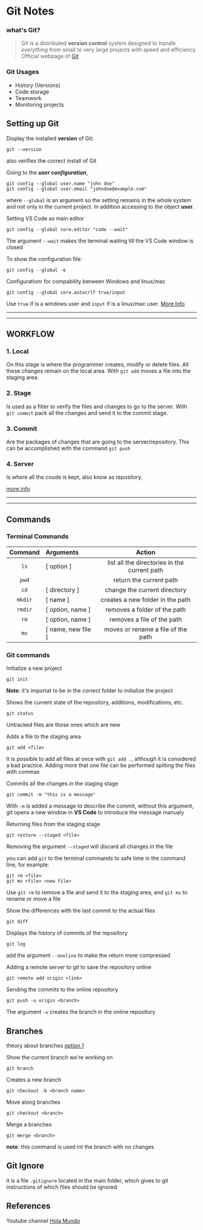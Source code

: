 # Git Notes
### what's Git?
>Git is a distributed **version control** system designed to *handle everything* from small to very large projects with speed and efficiency
Official webpage of [Git](https://git-scm.com)

### Git Usages
* History (Versions)
* Code storage
* Teamwork
* Monitoring projects

## Setting up Git
Display the installed **version** of Git:
``` 
git --version 
``` 
also verifies the correct install of Git

Going to the ***user configuration***,
```
git config --global user.name "john doe"
git config --global user.email "johndoe@example.com"
```
where `--global` is an argument so the setting remains in the whole system and not only in the current project. In addition accessing to the object **user**. 

Setting VS Code as main editor
``` 
git config --global core.editor "code --wait"
```
The argument `--wait` makes the terminal waiting till the VS Code window is closed

To show the configuration file:
```
git config --global -e
```
Configurationr for compability between Windows and linux/mac
```
git config --global core.autocrlf true/input
```
Use `true` if is a windows user and `input` if is a linux/mac user. [More Info](https://youtu.be/VdGzPZ31ts8?t=764)

---
___

## WORKFLOW 
### **1. Local**
On this stage is where the programmer creates, modify or delete files. All these changes remain on the local area.
With `git add` moves a file into the staging area.

### **2. Stage**
Is used as a filter to verify the files and changes to go to the server. With `git commit` pack all the changes and send it to the commit stage. 

### **3. Commit**
Are the packages of changes that are going to the server/repository. This can be accomplished with the command `git push`

### **4. Server**
Is where all the coude is kept, also know as repository. 

[more info](https://youtu.be/VdGzPZ31ts8?t=1461)

---
___

## Commands 
### Terminal Commands
|  Command  | Arguments | Action |
| :---: |:---|:---: |
| `ls`  | [ option ]    |list all the directories in the current path |
| `pwd` |     |return the current path |
| `cd`  | [ directory ] |change the current directory |
| `mkdir` | [ name ] | creates a new folder in the path |
| `rmdir` | [ option, name ] |removes a folder of the path |
| `rm` | [ option, name ] |removes a file of the path |
| `mv` | [ name, new file ] | moves or rename a file of the path |


### Git commands
Initialize a new project
```
git init
```
**Note**: it's importat to be in the correct folder to initialize the project

Shows the current state of the repository, additions, modifications, etc.
```
git status
```
Untracked files are those ones which are new

Adds a file to the staging area
```
git add <file>
```
It is possible to add all files at once with `git add .`, although it is considered a bad practice. Adding more that one file can be performed spliting the files with commas

Commits all the changes in the staging stage
```
git commit -m "this is a message"
```
With `-m` is added a message to describe the commit, without this argument, git opens a new window in **VS Code** to introduce the message manualy

Returning files from the staging stage
```
git restore --staged <file>
```
Removing the argument `--staged` will discard all changes in the file

you can add `git` to the terminal commands to safe time in the command line, for example: 
```
git rm <file>
git mv <file> <new file>
```
Use `git rm` to remove a file and send it to the staging area, and `git mv` to rename or move a file

Show the differences with the last commit to the actual files
```
git diff 
```

Displays the history of commits of the repository
```
git log
```
add the argument `--oneline` to make the return more compressed

Adding a remote server to git to save the repository online
```
git remote add origin <link>
```

Sending the commits to the online repository
```
git push -u origin <branch>
```
The argument `-u` creates the branch in the online repository

## Branches
theory about branches
[option 1](https://youtu.be/VdGzPZ31ts8?t=3256)

Show the current branch we're working on
```
git branch
```

Creates a new branch
```
git checkout -b <branch name>
```

Move along branches
```
git checkout <branch>
```

Merge a branches
```
git merge <branch>
```
**note**: this command is used int the branch with no changes


## Git Ignore
it is a file `.gitignore` located in the main folder, which gives to git instructions of which files should be ignored



## References
Youtube channel [Hola Mundo](https://www.youtube.com/watch?v=VdGzPZ31ts8)